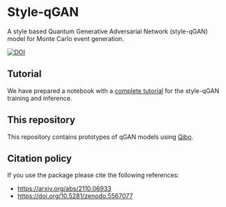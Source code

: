 # Style-qGAN

A style based Quantum Generative Adversarial Network (style-qGAN) model for Monte Carlo event generation.

[![DOI](https://zenodo.org/badge/416738306.svg)](https://zenodo.org/badge/latestdoi/416738306)

## Tutorial

We have prepared a notebook with a [complete tutorial](https://github.com/QTI-TH/style-qgan/blob/main/tutorial_notebook/style-qGAN-Tutorial.ipynb
) for the style-qGAN training and inference.

## This repository

This repository contains prototypes of qGAN models using [Qibo](https://github.com/qiboteam/qibo).

## Citation policy

If you use the package please cite the following references:
- https://arxiv.org/abs/2110.06933
- https://doi.org/10.5281/zenodo.5567077
